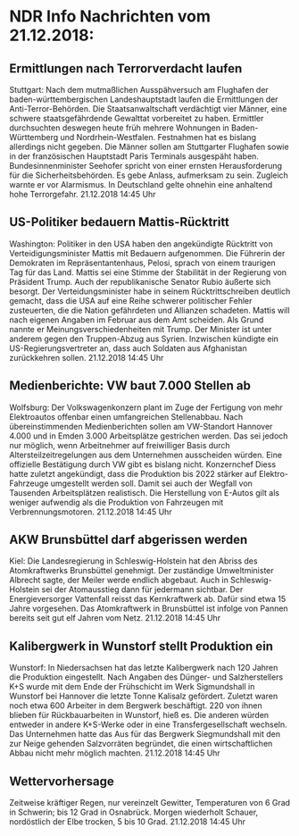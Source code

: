 # NDR Info Nachrichten vom 21.12.2018:


## Ermittlungen nach Terrorverdacht laufen
Stuttgart: Nach dem mutmaßlichen Ausspähversuch am Flughafen der baden-württembergischen Landeshauptstadt laufen die Ermittlungen der Anti-Terror-Behörden. Die Staatsanwaltschaft verdächtigt vier Männer, eine schwere staatsgefährdende Gewalttat vorbereitet zu haben. Ermittler durchsuchten deswegen heute früh mehrere Wohnungen in Baden-Württemberg und Nordrhein-Westfalen. Festnahmen hat es bislang allerdings nicht gegeben. Die Männer sollen am Stuttgarter Flughafen sowie in der französischen Hauptstadt Paris Terminals ausgespäht haben. Bundesinnenminister Seehofer spricht von einer ernsten Herausforderung für die Sicherheitsbehörden. Es gebe Anlass, aufmerksam zu sein. Zugleich warnte er vor Alarmismus. In Deutschland gelte ohnehin eine anhaltend hohe Terrorgefahr. 21.12.2018 14:45 Uhr 

## US-Politiker bedauern Mattis-Rücktritt
Washington: Politiker in den USA haben den angekündigte Rücktritt von Verteidigungsminister Mattis mit Bedauern aufgenommen. Die Führerin der Demokraten im Repräsentantenhaus, Pelosi, sprach von einem traurigen Tag für das Land. Mattis sei eine Stimme der Stabilität in der Regierung von Präsident Trump. Auch der republikanische Senator Rubio äußerte sich besorgt. Der Verteidungsminister habe in seinem Rücktrittschreiben deutlich gemacht, dass die USA auf eine Reihe schwerer politischer Fehler zusteuerten, die die Nation gefährdeten und Allianzen schadeten. Mattis will nach eigenen Angaben im Februar aus dem Amt scheiden. Als Grund nannte er Meinungsverschiedenheiten mit Trump. Der Minister ist unter anderem gegen den Truppen-Abzug aus Syrien. Inzwischen kündigte ein US-Regierungsvertreter an, dass auch Soldaten aus Afghanistan zurückkehren sollen. 21.12.2018 14:45 Uhr 

## Medienberichte: VW baut 7.000 Stellen ab
Wolfsburg: Der Volkswagenkonzern plant im Zuge der Fertigung von mehr Elektroautos offenbar einen umfangreichen Stellenabbau. Nach übereinstimmenden Medienberichten sollen am VW-Standort Hannover 4.000 und in Emden 3.000 Arbeitsplätze gestrichen werden. Das sei jedoch nur möglich, wenn Arbeitnehmer auf freiwilliger Basis durch Altersteilzeitregelungen aus dem Unternehmen ausscheiden würden. Eine offizielle Bestätigung durch VW gibt es bislang nicht. Konzernchef Diess hatte zuletzt angekündigt, dass die Produktion bis 2022 stärker auf Elektro-Fahrzeuge umgestellt werden soll. Damit sei auch der Wegfall von Tausenden Arbeitsplätzen realistisch. Die Herstellung von E-Autos gilt als weniger aufwendig als die Produktion von Fahrzeugen mit Verbrennungsmotoren. 21.12.2018 14:45 Uhr 

## AKW Brunsbüttel darf abgerissen werden
Kiel: Die Landesregierung in Schleswig-Holstein hat den Abriss des Atomkraftwerks Brunsbüttel genehmigt. Der zuständige Umweltminister Albrecht sagte, der Meiler werde endlich abgebaut. Auch in Schleswig-Holstein sei der Atomausstieg dann für jedermann sichtbar. Der Energieversorger Vattenfall reisst das Kernkraftwerk ab. Dafür sind etwa 15 Jahre vorgesehen. Das Atomkraftwerk in Brunsbüttel ist infolge von Pannen bereits seit gut elf Jahren vom Netz. 21.12.2018 14:45 Uhr 

## Kalibergwerk in Wunstorf stellt Produktion ein
Wunstorf: In Niedersachsen hat das letzte Kalibergwerk nach 120 Jahren die Produktion eingestellt. Nach Angaben des Dünger- und Salzherstellers K+S wurde mit dem Ende der Frühschicht im Werk Sigmundshall in Wunstorf bei Hannover die letzte Tonne Kalisalz gefördert. Zuletzt waren noch etwa 600 Arbeiter in dem Bergwerk beschäftigt. 220 von ihnen blieben für Rückbauarbeiten in Wunstorf, hieß es. Die anderen würden entweder in andere K+S-Werke oder in eine Transfergesellschaft wechseln. Das Unternehmen hatte das Aus für das Bergwerk Siegmundshall mit den zur Neige gehenden Salzvorräten begründet, die einen wirtschaftlichen Abbau nicht mehr möglich machten. 21.12.2018 14:45 Uhr 

## Wettervorhersage
Zeitweise kräftiger Regen, nur vereinzelt Gewitter, Temperaturen von 6 Grad in Schwerin; bis 12 Grad in Osnabrück. Morgen wiederholt Schauer, nordöstlich der Elbe trocken, 5 bis 10 Grad. 21.12.2018 14:45 Uhr 
